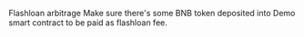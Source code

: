  Flashloan arbitrage
Make sure there's some BNB token deposited into Demo smart contract to be paid as flashloan fee.
